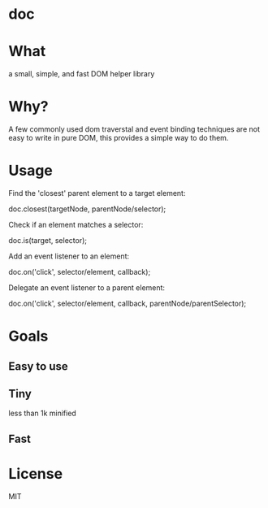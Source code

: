 doc
====

# What #

a small, simple, and fast DOM helper library

# Why? #

A few commonly used dom traverstal and event binding techniques are not easy to write in pure DOM, this provides a simple way to do them.

# Usage #

Find the 'closest' parent element to a target element:

doc.closest(targetNode, parentNode/selector);

Check if an element matches a selector:

doc.is(target, selector);

Add an event listener to an element:

doc.on('click', selector/element, callback);

Delegate an event listener to a parent element:

doc.on('click', selector/element, callback, parentNode/parentSelector);
    
# Goals #

## Easy to use ##

## Tiny ##

less than 1k minified

## Fast ##

# License #

MIT
